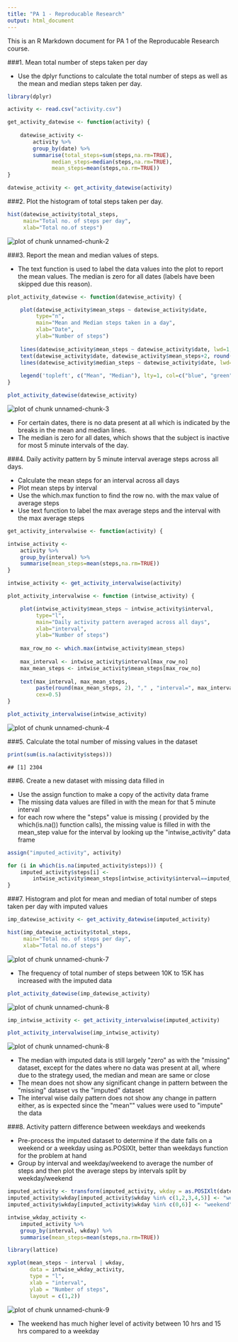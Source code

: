 ```yaml
---
title: "PA 1 - Reproducable Research"
output: html_document
---
```


This is an R Markdown document for PA 1 of the Reproducable Research course. 

###1. Mean total number of steps taken per day

+ Use the dplyr functions to calculate the total number of steps as well as the mean and median steps taken per day.


```r
library(dplyr)

activity <- read.csv("activity.csv")

get_activity_datewise <- function(activity) { 
    
    datewise_activity <- 
        activity %>% 
        group_by(date) %>% 
        summarise(total_steps=sum(steps,na.rm=TRUE), 
              median_steps=median(steps,na.rm=TRUE), 
              mean_steps=mean(steps,na.rm=TRUE))
}

datewise_activity <- get_activity_datewise(activity)
```


###2. Plot the histogram of total steps taken per day.


```r
hist(datewise_activity$total_steps, 
     main="Total no. of steps per day", 
     xlab="Total no.of steps")
```

![plot of chunk unnamed-chunk-2](figure/unnamed-chunk-2-1.png) 

###3. Report the mean and median values of steps.

+ The text function is used to label the data values into the plot to report the mean values. The median is zero for all dates (labels have been skipped due this reason).



```r
plot_activity_datewise <- function(datewise_activity) {

    plot(datewise_activity$mean_steps ~ datewise_activity$date, 
         type="n", 
         main="Mean and Median steps taken in a day", 
         xlab="Date", 
         ylab="Number of steps")
    
    lines(datewise_activity$mean_steps ~ datewise_activity$date, lwd=1, col="blue")
    text(datewise_activity$date, datewise_activity$mean_steps+2, round(datewise_activity$mean_steps, 2), cex=0.5)
    lines(datewise_activity$median_steps ~ datewise_activity$date, lwd=1, col="green")
    
    legend('topleft', c("Mean", "Median"), lty=1, col=c("blue", "green"), bty='n', cex=.75)
}

plot_activity_datewise(datewise_activity)
```

![plot of chunk unnamed-chunk-3](figure/unnamed-chunk-3-1.png) 

+ For certain dates, there is no data present at all which is indicated by the breaks in the mean and median lines.
+ The median is zero for all dates, which shows that the subject is inactive for most 5 minute intervals of the day.

###4. Daily activity pattern by 5 minute interval average steps across all days.

+ Calculate the mean steps for an interval across all days
+ Plot mean steps by interval
+ Use the which.max function to find the row no. with the max value of average steps
+ Use text function to label the max average steps and the interval with the max average steps



```r
get_activity_intervalwise <- function(activity) {

intwise_activity <-
    activity %>%
    group_by(interval) %>%
    summarise(mean_steps=mean(steps,na.rm=TRUE))
}

intwise_activity <- get_activity_intervalwise(activity)

plot_activity_intervalwise <- function (intwise_activity) {

    plot(intwise_activity$mean_steps ~ intwise_activity$interval, 
         type="l", 
         main="Daily activity pattern averaged across all days", 
         xlab="interval",
         ylab="Number of steps")
    
    max_row_no <- which.max(intwise_activity$mean_steps)
    
    max_interval <- intwise_activity$interval[max_row_no]
    max_mean_steps <- intwise_activity$mean_steps[max_row_no]
    
    text(max_interval, max_mean_steps, 
         paste(round(max_mean_steps, 2), "," , "interval=", max_interval), 
         cex=0.5)
}

plot_activity_intervalwise(intwise_activity)
```

![plot of chunk unnamed-chunk-4](figure/unnamed-chunk-4-1.png) 

###5. Calculate the total number of missing values in the dataset


```r
print(sum(is.na(activity$steps)))
```

```
## [1] 2304
```

###6. Create a new dataset with missing data filled in

+ Use the assign function to make a copy of the activity data frame
+ The missing data values are filled in with the mean for that 5 minute interval
+ for each row where the "steps" value is missing ( provided by the which(is.na()) function calls), the missing value is filled in with the mean_step value for the interval by looking up the "intwise_activity" data frame


```r
assign("imputed_activity", activity)

for (i in which(is.na(imputed_activity$steps))) {
    imputed_activity$steps[i] <- 
        intwise_activity$mean_steps[intwise_activity$interval==imputed_activity$interval[i]]
}
```

###7. Histogram and plot for mean and median of total number of steps taken per day with imputed values


```r
imp_datewise_activity <- get_activity_datewise(imputed_activity)

hist(imp_datewise_activity$total_steps, 
     main="Total no. of steps per day", 
     xlab="Total no.of steps")
```

![plot of chunk unnamed-chunk-7](figure/unnamed-chunk-7-1.png) 

+ The frequency of total number of steps between 10K to 15K has increased with the imputed data


```r
plot_activity_datewise(imp_datewise_activity)
```

![plot of chunk unnamed-chunk-8](figure/unnamed-chunk-8-1.png) 

```r
imp_intwise_activity <- get_activity_intervalwise(imputed_activity)

plot_activity_intervalwise(imp_intwise_activity)
```

![plot of chunk unnamed-chunk-8](figure/unnamed-chunk-8-2.png) 

+ The median with imputed data is still largely "zero" as with the "missing" dataset, except for the dates where no data was present at all, where due to the strategy used, the median and mean are same or close
+ The mean does not show any significant change in pattern between the "missing" dataset vs the "imputed" dataset
+ The interval wise daily pattern does not show any change in pattern either, as is expected since the "mean"" values were used to "impute" the data

###8. Activity pattern difference between weekdays and weekends

+ Pre-process the imputed dataset to determine if the date falls on a weekend or a weekday using as.POSIXlt, better than weekdays function
 for the problem at hand
+ Group by interval and weekday/weekend to average the number of steps and then plot the average steps by intervals split by weekday/weekend


```r
imputed_activity <- transform(imputed_activity, wkday = as.POSIXlt(date)$wday)
imputed_activity$wkday[imputed_activity$wkday %in% c(1,2,3,4,5)] <- "weekday"
imputed_activity$wkday[imputed_activity$wkday %in% c(0,6)] <- "weekend"

intwise_wkday_activity <-
    imputed_activity %>%
    group_by(interval, wkday) %>%
    summarise(mean_steps=mean(steps,na.rm=TRUE))

library(lattice)

xyplot(mean_steps ~ interval | wkday, 
       data = intwise_wkday_activity,
       type = "l", 
       xlab = "interval",
       ylab = "Number of steps",
       layout = c(1,2))
```

![plot of chunk unnamed-chunk-9](figure/unnamed-chunk-9-1.png) 

+ The weekend has much higher level of activity between 10 hrs and 15 hrs compared to a weekday
